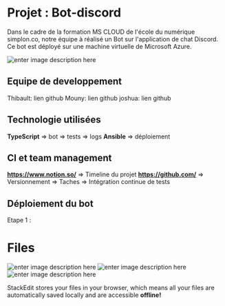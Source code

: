 # Projet : Bot-discord

Dans le cadre de la formation MS CLOUD de l'école du numérique simplon.co, notre équipe à réalisé un Bot sur l'application de chat Discord. Ce bot est déployé sur une machine virtuelle de Microsoft Azure.

![enter image description here](https://logos-download.com/wp-content/uploads/2021/01/Discord_Logo_full.png)

## Equipe de developpement
Thibault: lien github
Mouny: lien github
joshua: lien github

## Technologie utilisées
**TypeScript**
=> bot
=> tests
=> logs
**Ansible** 
=> déploiement

## CI et team management

**https://www.notion.so/** 
=> Timeline du projet
**https://github.com/** 
=> Versionnement
=> Taches
=> Intégration continue de tests

## Déploiement du bot
Etape 1 :


# Files
![enter image description here](https://lh3.googleusercontent.com/proxy/Ly_ONLAqJEfFeU_XgPap1zVcLreRi4-6cZhuBY0ueUULUZtkcEcshvsHqbIuCVopDIMGbTrDaQ_6GGx9A5ysSJ-6YY3pAJN0fQSDnUel6VJ3qpmBfuDo9bTZDyE)
![enter image description here](https://qbd.eu/wp-content/uploads/azure-logo.png)
![enter image description here](https://logos-download.com/wp-content/uploads/2021/01/Discord_Logo_full.png)

StackEdit stores your files in your browser, which means all your files are automatically saved locally and are accessible **offline!**